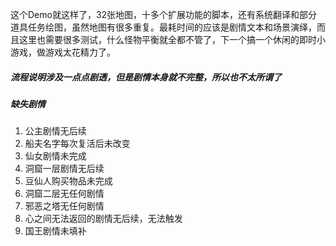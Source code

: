 这个Demo就这样了，32张地图，十多个扩展功能的脚本，还有系统翻译和部分道具任务绘图，虽然地图有很多重复。最耗时间的应该是剧情文本和场景演绎，而且这里也需要很多测试，什么怪物平衡就全都不管了，下一个搞一个休闲的即时小游戏，做游戏太花精力了。


##### 流程说明涉及一点点剧透，但是剧情本身就不完整，所以也不太所谓了

##### 缺失剧情

1. 公主剧情无后续
2. 船夫名字每次复活后未改变
3. 仙女剧情未完成
4. 洞窟一层剧情无后续
5. 豆仙人购买物品未完成
6. 洞窟二层无任何剧情
7. 邪恶之塔无任何剧情
8. 心之间无法返回的剧情无后续，无法触发
9. 国王剧情未填补
